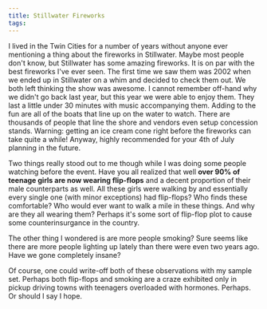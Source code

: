 ```yaml
---
title: Stillwater Fireworks
tags: 
---
```


I lived in the Twin Cities for a number of years without anyone ever mentioning a thing about the fireworks in Stillwater. Maybe most people don't know, but Stillwater has some amazing fireworks. It is on par with the best fireworks I've ever seen. The first time we saw them was 2002 when we ended up in Stillwater on a whim and decided to check them out. We both left thinking the show was awesome. I cannot remember off-hand why we didn't go back last year, but this year we were able to enjoy them. They last a little under 30 minutes with music accompanying them. Adding to the fun are all of the boats that line up on the water to watch. There are thousands of people that line the shore and vendors even setup concession stands. Warning: getting an ice cream cone right before the fireworks can take quite a while! Anyway, highly recommended for your 4th of July planning in the future.

Two things really stood out to me though while I was doing some people watching before the event. Have you all realized that well **over 90% of teenage girls are now wearing flip-flops** and a decent proportion of their male counterparts as well. All these girls were walking by and essentially every single one (with minor exceptions) had flip-flops? Who finds these comfortable? Who would ever want to walk a mile in these things. And why are they all wearing them? Perhaps it's some sort of flip-flop plot to cause some counterinsurgance in the country.

The other thing I wondered is are more people smoking? Sure seems like there are more people lighting up lately than there were even two years ago. Have we gone completely insane?

Of course, one could write-off both of these observations with my sample set. Perhaps both flip-flops and smoking are a craze exhibited only in pickup driving towns with teenagers overloaded with hormones. Perhaps. Or should I say I hope.
